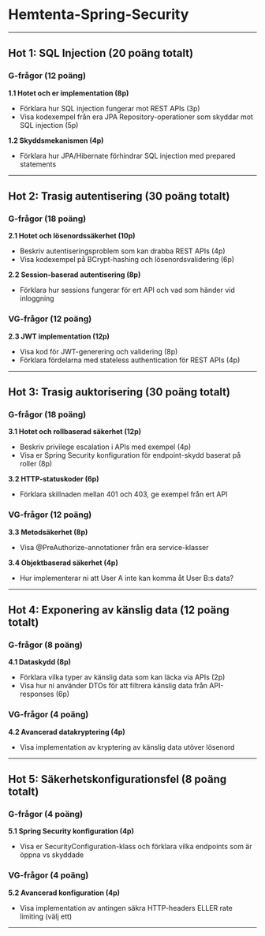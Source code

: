 # Hemtenta-Spring-Security

---

## Hot 1: SQL Injection (20 poäng totalt)

### G-frågor (12 poäng)

**1.1 Hotet och er implementation (8p)**
- Förklara hur SQL injection fungerar mot REST APIs (3p)
- Visa kodexempel från era JPA Repository-operationer som skyddar mot SQL injection (5p)

**1.2 Skyddsmekanismen (4p)**
- Förklara hur JPA/Hibernate förhindrar SQL injection med prepared statements

---

## Hot 2: Trasig autentisering (30 poäng totalt)

### G-frågor (18 poäng)

**2.1 Hotet och lösenordssäkerhet (10p)**
- Beskriv autentiseringsproblem som kan drabba REST APIs (4p)
- Visa kodexempel på BCrypt-hashing och lösenordsvalidering (6p)

**2.2 Session-baserad autentisering (8p)**
- Förklara hur sessions fungerar för ert API och vad som händer vid inloggning

### VG-frågor (12 poäng)

**2.3 JWT implementation (12p)**
- Visa kod för JWT-generering och validering (8p)
- Förklara fördelarna med stateless authentication för REST APIs (4p)

---

## Hot 3: Trasig auktorisering (30 poäng totalt)

### G-frågor (18 poäng)

**3.1 Hotet och rollbaserad säkerhet (12p)**
- Beskriv privilege escalation i APIs med exempel (4p)
- Visa er Spring Security konfiguration för endpoint-skydd baserat på roller (8p)

**3.2 HTTP-statuskoder (6p)**
- Förklara skillnaden mellan 401 och 403, ge exempel från ert API

### VG-frågor (12 poäng)

**3.3 Metodsäkerhet (8p)**
- Visa @PreAuthorize-annotationer från era service-klasser

**3.4 Objektbaserad säkerhet (4p)**
- Hur implementerar ni att User A inte kan komma åt User B:s data?

---

## Hot 4: Exponering av känslig data (12 poäng totalt)

### G-frågor (8 poäng)

**4.1 Dataskydd (8p)**
- Förklara vilka typer av känslig data som kan läcka via APIs (2p)
- Visa hur ni använder DTOs för att filtrera känslig data från API-responses (6p)

### VG-frågor (4 poäng)

**4.2 Avancerad datakryptering (4p)**
- Visa implementation av kryptering av känslig data utöver lösenord

---

## Hot 5: Säkerhetskonfigurationsfel (8 poäng totalt)

### G-frågor (4 poäng)

**5.1 Spring Security konfiguration (4p)**
- Visa er SecurityConfiguration-klass och förklara vilka endpoints som är öppna vs skyddade

### VG-frågor (4 poäng)

**5.2 Avancerad konfiguration (4p)**
- Visa implementation av antingen säkra HTTP-headers ELLER rate limiting (välj ett)

---
